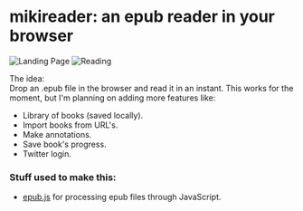 # mikireader: an epub reader in your browser

![Landing Page](http://i.imgur.com/BhMq8Oy.png)
![Reading](http://i.imgur.com/H79BAFq.png)


The idea:  
Drop an .epub file in the browser and read it in an instant. This works for the moment, but I'm planning on adding more features like:  
* Library of books (saved locally).
* Import books from URL's.
* Make annotations.
* Save book's progress.
* Twitter login.



### Stuff used to make this:

 * [epub.js](https://github.com/futurepress/epub.js/) for processing epub files through JavaScript.
